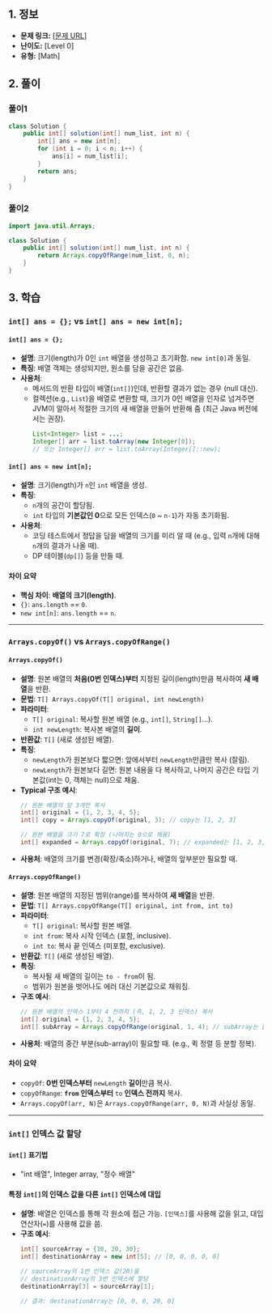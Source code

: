 ## 1. 정보

* **문제 링크:** [[문제 URL](https://school.programmers.co.kr/learn/courses/30/lessons/181889)]
* **난이도:** [Level 0]
* **유형:** [Math]

## 2. 풀이
### 풀이1
```java
class Solution {
    public int[] solution(int[] num_list, int n) {
        int[] ans = new int[n];
        for (int i = 0; i < n; i++) {
            ans[i] = num_list[i];
        }
        return ans;
    }
}
```
### 풀이2
```java
import java.util.Arrays;

class Solution {
    public int[] solution(int[] num_list, int n) {
        return Arrays.copyOfRange(num_list, 0, n);
    }
}
```

## 3. 학습


### `int[] ans = {};` vs `int[] ans = new int[n];`


#### `int[] ans = {};`

* **설명**: 크기(length)가 0인 `int` 배열을 생성하고 초기화함. `new int[0]`과 동일.
* **특징**: 배열 객체는 생성되지만, 원소를 담을 공간은 없음.
* **사용처**:
    * 메서드의 반환 타입이 배열(`int[]`)인데, 반환할 결과가 없는 경우 (null 대신).
    * 컬렉션(e.g., `List`)을 배열로 변환할 때, 크기가 0인 배열을 인자로 넘겨주면 JVM이 알아서 적절한 크기의 새 배열을 만들어 반환해 줌 (최근 Java 버전에서는 권장).
        ```java
        List<Integer> list = ...;
        Integer[] arr = list.toArray(new Integer[0]);
        // 또는 Integer[] arr = list.toArray(Integer[]::new);
        ```


#### `int[] ans = new int[n];`

* **설명**: 크기(length)가 `n`인 `int` 배열을 생성.
* **특징**:
    * `n`개의 공간이 할당됨.
    * `int` 타입의 **기본값인 0**으로 모든 인덱스(`0` ~ `n-1`)가 자동 초기화됨.
* **사용처**:
    * 코딩 테스트에서 정답을 담을 배열의 크기를 미리 알 때 (e.g., 입력 `n`개에 대해 `n`개의 결과가 나올 때).
    * DP 테이블(`dp[]`) 등을 만들 때.


#### 차이 요약

* **핵심 차이**: **배열의 크기(length)**.
* `{}`: `ans.length` == `0`.
* `new int[n]`: `ans.length` == `n`.


---


### `Arrays.copyOf()` vs `Arrays.copyOfRange()`


#### `Arrays.copyOf()`

* **설명**: 원본 배열의 **처음(0번 인덱스)부터** 지정된 길이(length)만큼 복사하여 **새 배열**을 반환.
* **문법**: `T[] Arrays.copyOf(T[] original, int newLength)`
* **파라미터**:
    * `T[] original`: 복사할 원본 배열 (e.g., `int[]`, `String[]`...).
    * `int newLength`: 복사본 배열의 **길이**.
* **반환값**: `T[]` (새로 생성된 배열).
* **특징**:
    * `newLength`가 원본보다 짧으면: 앞에서부터 `newLength`만큼만 복사 (잘림).
    * `newLength`가 원본보다 길면: 원본 내용을 다 복사하고, 나머지 공간은 타입 기본값(int는 0, 객체는 null)으로 채움.
* **Typical 구조 예시**:
    ```java
    // 원본 배열의 앞 3개만 복사
    int[] original = {1, 2, 3, 4, 5};
    int[] copy = Arrays.copyOf(original, 3); // copy는 [1, 2, 3]

    // 원본 배열을 크기 7로 확장 (나머지는 0으로 채움)
    int[] expanded = Arrays.copyOf(original, 7); // expanded는 [1, 2, 3, 4, 5, 0, 0]
    ```
* **사용처**: 배열의 크기를 변경(확장/축소)하거나, 배열의 앞부분만 필요할 때.


#### `Arrays.copyOfRange()`

* **설명**: 원본 배열의 지정된 범위(range)를 복사하여 **새 배열**을 반환.
* **문법**: `T[] Arrays.copyOfRange(T[] original, int from, int to)`
* **파라미터**:
    * `T[] original`: 복사할 원본 배열.
    * `int from`: 복사 시작 인덱스 (포함, inclusive).
    * `int to`: 복사 끝 인덱스 (미포함, exclusive).
* **반환값**: `T[]` (새로 생성된 배열).
* **특징**:
    * 복사될 새 배열의 길이는 `to - from`이 됨.
    * 범위가 원본을 벗어나도 에러 대신 기본값으로 채워짐.
* **구조 예시**:
    ```java
    // 원본 배열의 인덱스 1부터 4 전까지 (즉, 1, 2, 3 인덱스) 복사
    int[] original = {1, 2, 3, 4, 5};
    int[] subArray = Arrays.copyOfRange(original, 1, 4); // subArray는 [2, 3, 4]
    ```
* **사용처**: 배열의 중간 부분(sub-array)이 필요할 때. (e.g., 퀵 정렬 등 분할 정복).


#### 차이 요약

* `copyOf`: **0번 인덱스부터** `newLength` **길이**만큼 복사.
* `copyOfRange`: **`from` 인덱스부터** `to` **인덱스 전까지** 복사.
* `Arrays.copyOf(arr, N)`은 `Arrays.copyOfRange(arr, 0, N)`과 사실상 동일.


---


### `int[]` 인덱스 값 할당


#### `int[]` 표기법

* "int 배열", Integer array, "정수 배열"


#### 특정 `int[]`의 인덱스 값을 다른 `int[]` 인덱스에 대입

* **설명**: 배열은 인덱스를 통해 각 원소에 접근 가능. `[인덱스]`를 사용해 값을 읽고, 대입 연산자(`=`)를 사용해 값을 씀.
* **구조 예시**:
    ```java
    int[] sourceArray = {10, 20, 30};
    int[] destinationArray = new int[5]; // [0, 0, 0, 0, 0]

    // sourceArray의 1번 인덱스 값(20)을
    // destinationArray의 3번 인덱스에 할당
    destinationArray[3] = sourceArray[1];

    // 결과: destinationArray는 [0, 0, 0, 20, 0]
    ```
